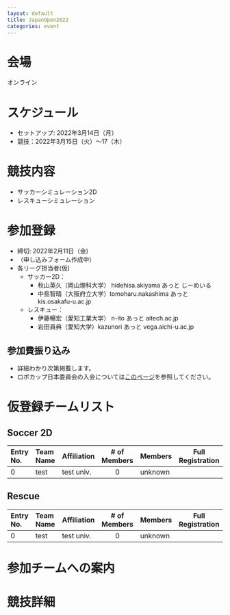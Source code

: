 ```yaml
---
layout: default
title: JapanOpen2022
categories: event
---
```


# 会場

オンライン


# スケジュール

- セットアップ: 2022年3月14日（月）
- 競技：2022年3月15日（火）～17（木）


# 競技内容

- サッカーシミュレーション2D
- レスキューシミュレーション


# 参加登録

- 締切: 2022年2月11日（金)
- （申し込みフォーム作成中）
- 各リーグ担当者(仮)
  - サッカー2D：
    - 秋山英久（岡山理科大学） hidehisa.akiyama あっと じーめいる
    - 中島智晴（大阪府立大学）tomoharu.nakashima あっと kis.osakafu-u.ac.jp
  - レスキュー：
    - 伊藤暢宏（愛知工業大学） n-ito あっと aitech.ac.jp
    - 岩田員典（愛知大学）kazunori あっと vega.aichi-u.ac.jp

## 参加費振り込み
- 詳細わかり次第掲載します。
- ロボカップ日本委員会の入会については[このページ](http://www.robocup.or.jp/about/membership.html)を参照してください。


# 仮登録チームリスト

## Soccer 2D

|Entry No. |Team Name |Affiliation |# of Members |Members |Full Registration |
| :---     | :---     | :---       | :---:       | :---   | :---:            |
| 0        | test     | test univ. | 0           | unknown|                  |


## Rescue

|Entry No. |Team Name |Affiliation |# of Members |Members |Full Registration |
| :---     | :---     | :---       | :---:       | :---   | :---:            |
| 0        | test     | test univ. | 0           | unknown|                  |

# 参加チームへの案内

# 競技詳細
